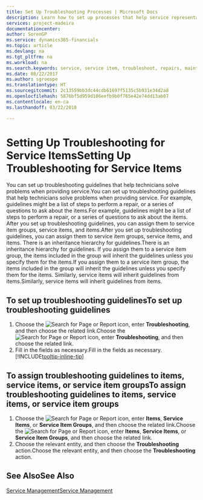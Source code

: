 ```yaml
---
title: Set Up Troubleshooting Processes | Microsoft Docs
description: Learn how to set up processes that help service representatives identify and resolve issues with service items.
services: project-madeira
documentationcenter: 
author: SorenGP
ms.service: dynamics365-financials
ms.topic: article
ms.devlang: na
ms.tgt_pltfrm: na
ms.workload: na
ms.search.keywords: service, service item, troubleshoot, repairs, maintenance
ms.date: 08/22/2017
ms.author: sgroespe
ms.translationtype: HT
ms.sourcegitcommit: 2c13559bb3dc44cdb61697f5135c5b931e34d2a8
ms.openlocfilehash: 5876bf5d959d106eefb9b0f765e42e74dd13ab07
ms.contentlocale: en-ca
ms.lasthandoff: 03/22/2018

---
```


# <a name="setting-up-troubleshooting-for-service-items"></a><span data-ttu-id="6332d-103">Setting Up Troubleshooting for Service Items</span><span class="sxs-lookup"><span data-stu-id="6332d-103">Setting Up Troubleshooting for Service Items</span></span>
<span data-ttu-id="6332d-104">You can set up troubleshooting guidelines that help technicians solve problems when providing service.</span><span class="sxs-lookup"><span data-stu-id="6332d-104">You can set up troubleshooting guidelines that help technicians solve problems when providing service.</span></span> <span data-ttu-id="6332d-105">For example, guidelines might be a list of steps to perform a repair, or a series of questions to ask about the items.</span><span class="sxs-lookup"><span data-stu-id="6332d-105">For example, guidelines might be a list of steps to perform a repair, or a series of questions to ask about the items.</span></span> <span data-ttu-id="6332d-106">After you set up troubleshooting guidelines, you can assign them to service item groups, service items, and items.</span><span class="sxs-lookup"><span data-stu-id="6332d-106">After you set up troubleshooting guidelines, you can assign them to service item groups, service items, and items.</span></span> <span data-ttu-id="6332d-107">There is an inheritance hierarchy for guidelines.</span><span class="sxs-lookup"><span data-stu-id="6332d-107">There is an inheritance hierarchy for guidelines.</span></span> <span data-ttu-id="6332d-108">If you assign them to a service item group, the items included in the group will inherit the guidelines unless you specify them for the items.</span><span class="sxs-lookup"><span data-stu-id="6332d-108">If you assign them to a service item group, the items included in the group will inherit the guidelines unless you specify them for the items.</span></span> <span data-ttu-id="6332d-109">Similarly, service items will inherit guidelines from items.</span><span class="sxs-lookup"><span data-stu-id="6332d-109">Similarly, service items will inherit guidelines from items.</span></span>  

## <a name="to-set-up-troubleshooting-guidelines"></a><span data-ttu-id="6332d-110">To set up troubleshooting guidelines</span><span class="sxs-lookup"><span data-stu-id="6332d-110">To set up troubleshooting guidelines</span></span>
1. <span data-ttu-id="6332d-111">Choose the ![Search for Page or Report](media/ui-search/search_small.png "Search for Page or Report icon") icon, enter **Troubleshooting**, and then choose the related link.</span><span class="sxs-lookup"><span data-stu-id="6332d-111">Choose the ![Search for Page or Report](media/ui-search/search_small.png "Search for Page or Report icon") icon, enter **Troubleshooting**, and then choose the related link.</span></span>  
2. <span data-ttu-id="6332d-112">Fill in the fields as necessary.</span><span class="sxs-lookup"><span data-stu-id="6332d-112">Fill in the fields as necessary.</span></span> [!INCLUDE[tooltip-inline-tip](includes/tooltip-inline-tip_md.md)]  

## <a name="to-assign-troubleshooting-guidelines-to-items-service-items-or-service-item-groups"></a><span data-ttu-id="6332d-113">To assign troubleshooting guidelines to items, service items, or service item groups</span><span class="sxs-lookup"><span data-stu-id="6332d-113">To assign troubleshooting guidelines to items, service items, or service item groups</span></span>
1. <span data-ttu-id="6332d-114">Choose the ![Search for Page or Report](media/ui-search/search_small.png "Search for Page or Report icon") icon, enter **Items**, **Service Items**, or **Service Item Groups**, and then choose the related link.</span><span class="sxs-lookup"><span data-stu-id="6332d-114">Choose the ![Search for Page or Report](media/ui-search/search_small.png "Search for Page or Report icon") icon, enter **Items**, **Service Items**, or **Service Item Groups**, and then choose the related link.</span></span>  
2. <span data-ttu-id="6332d-115">Choose the relevant entity, and then choose the **Troubleshooting** action.</span><span class="sxs-lookup"><span data-stu-id="6332d-115">Choose the relevant entity, and then choose the **Troubleshooting** action.</span></span>  

## <a name="see-also"></a><span data-ttu-id="6332d-116">See Also</span><span class="sxs-lookup"><span data-stu-id="6332d-116">See Also</span></span>
[<span data-ttu-id="6332d-117">Service Management</span><span class="sxs-lookup"><span data-stu-id="6332d-117">Service Management</span></span>](service-service.md)
